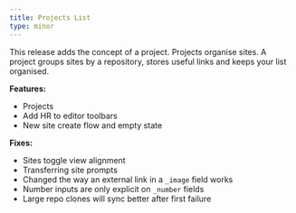 ```yaml
---
title: Projects List
type: minor
---
```


This release adds the concept of a project. Projects organise sites. A project groups sites by a repository, stores useful links and keeps your list organised.

**Features:**

* Projects
* Add HR to editor toolbars
* New site create flow and empty state

**Fixes:**

* Sites toggle view alignment
* Transferring site prompts
* Changed the way an external link in a `_image`&nbsp;field works
* Number inputs are only explicit on `_number`&nbsp;fields
* Large repo clones will sync better after first failure